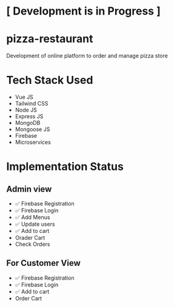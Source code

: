 # [ Development is in Progress ]

# pizza-restaurant

Development of online platform to order and manage pizza store

# Tech Stack Used

- Vue JS
- Tailwind CSS
- Node JS
- Express JS
- MongoDB
- Mongoose JS
- Firebase
- Microservices

# Implementation Status

## Admin view

- ✅ Firebase Registration
- ✅ Firebase Login
- ✅ Add Menus
- ✅ Update users
- ✅ Add to cart
- Orader Cart
- Check Orders

## For Customer View

- ✅ Firebase Registration
- ✅ Firebase Login
- ✅ Add to cart
- Order Cart
